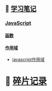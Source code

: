 ## :notebook_with_decorative_cover: [学习笔记](https://github.com/BellaZZZZZ/huajiaoye.github.io/tree/main/notes)
### [JavaScript](https://github.com/BellaZZZZZ/haizhetang.github.io/tree/main/notes/javascript-pink)
#### [函数](https://github.com/BellaZZZZZ/haizhetang.github.io/blob/main/notes/javascript-pink/%E5%87%BD%E6%95%B0.md)
#### [作用域](https://github.com/BellaZZZZZ/haizhetang.github.io/blob/main/notes/javascript-pink/%E4%BD%9C%E7%94%A8%E5%9F%9F.md)
- [javascript作用域](https://github.com/BellaZZZZZ/haizhetang.github.io/blob/main/notes/javascript-pink/%E4%BD%9C%E7%94%A8%E5%9F%9F.md#javascript%E4%BD%9C%E7%94%A8%E5%9F%9F)
# :large_blue_diamond: [碎片记录](https://github.com/BellaZZZZZ/huajiaoye.github.io/issues)
